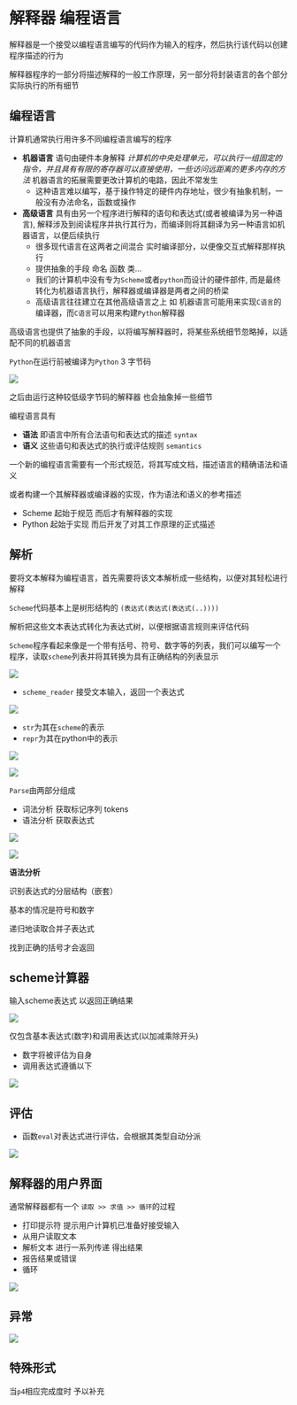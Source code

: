 # 解释器 编程语言

解释器是一个接受以编程语言编写的代码作为输入的程序，然后执行该代码以创建程序描述的行为

解释器程序的一部分将描述解释的一般工作原理，另一部分将封装语言的各个部分实际执行的所有细节

## 编程语言

计算机通常执行用许多不同编程语言编写的程序

* **机器语言** 语句由硬件本身解释 *计算机的中央处理单元，可以执行一组固定的指令，并且具有有限的寄存器可以直接使用，一些访问远距离的更多内存的方法* 机器语言的拓展需要更改计算机的电路，因此不常发生
    * 这种语言难以编写，基于操作特定的硬件内存地址，很少有抽象机制，一般没有办法命名，函数或操作
* **高级语言** 具有由另一个程序进行解释的语句和表达式(或者被编译为另一种语言), 解释涉及到阅读程序并执行其行为，而编译则将其翻译为另一种语言如机器语言，以便后续执行
    * 很多现代语言在这两者之间混合 实时编译部分，以便像交互式解释那样执行
    * 提供抽象的手段 命名 函数 类...
    * 我们的计算机中没有专为`Scheme`或者`python`而设计的硬件部件, 而是最终转化为机器语言执行，解释器或编译器是两者之间的桥梁
    * 高级语言往往建立在其他高级语言之上 如 机器语言可能用来实现`C语言`的编译器，而`C语言`可以用来构建`Python`解释器

高级语言也提供了抽象的手段，以将编写解释器时，将某些系统细节忽略掉，以适配不同的机器语言

`Python`在运行前被编译为`Python` 3 字节码

![](img/f8f5819d.png)

之后由运行这种较低级字节码的解释器 也会抽象掉一些细节

编程语言具有

* **语法** 即语言中所有合法语句和表达式的描述 `syntax`
* **语义** 这些语句和表达式的执行或评估规则 `semantics`

一个新的编程语言需要有一个形式规范，将其写成文档，描述语言的精确语法和语义

或者构建一个其解释器或编译器的实现，作为语法和语义的参考描述

* Scheme 起始于规范 而后才有解释器的实现
* Python 起始于实现 而后开发了对其工作原理的正式描述

## 解析

要将文本解释为编程语言，首先需要将该文本解析成一些结构，以便对其轻松进行解释

`Scheme`代码基本上是树形结构的 `(表达式(表达式(表达式(..))))`

解析把这些文本表达式转化为表达式树，以便根据语言规则来评估代码

`Scheme`程序看起来像是一个带有括号、符号、数字等的列表，我们可以编写一个程序，读取`scheme`列表并将其转换为具有正确结构的列表显示

![](img/869a3003.png)

* `scheme_reader` 接受文本输入，返回一个表达式

![](img/7225714d.png)

* `str`为其在`scheme`的表示
* `repr`为其在python中的表示

![](img/71ca7b70.png)

![](img/8c4d4379.png)

`Parse`由两部分组成

* 词法分析 获取标记序列 tokens
* 语法分析 获取表达式 

![](img/8cc14e35.png)

![](img/08d9f941.png)

**语法分析**

识别表达式的分层结构（嵌套）

基本的情况是符号和数字

递归地读取合并子表达式 

找到正确的括号才会返回

## scheme计算器

输入scheme表达式 以返回正确结果

![](img/fd844519.png)

仅包含基本表达式(数字)和调用表达式(以加减乘除开头) 

* 数字将被评估为自身
* 调用表达式遵循以下

![](img/bf645cf3.png)

## 评估

* 函数`eval`对表达式进行评估，会根据其类型自动分派

![](img/213d84e8.png)

## 解释器的用户界面

通常解释器都有一个 `读取 >> 求值 >> 循环`的过程

* 打印提示符 提示用户计算机已准备好接受输入
* 从用户读取文本
* 解析文本 进行一系列传递 得出结果
* 报告结果或错误
* 循环

![](img/e1e6c908.png)

## 异常

![](img/20c322f8.png)

## 特殊形式

当`p4`相应完成度时 予以补充

